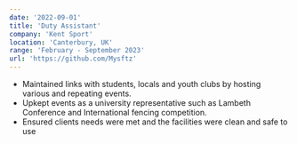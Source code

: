 ```yaml
---
date: '2022-09-01'
title: 'Duty Assistant'
company: 'Kent Sport'
location: 'Canterbury, UK'
range: 'February - September 2023'
url: 'https://github.com/Mysftz'
---
```


- Maintained links with students, locals and youth clubs by hosting various and repeating events.
- Upkept events as a university representative such as Lambeth Conference and International fencing competition.
- Ensured clients needs were met and the facilities were clean and safe to use
